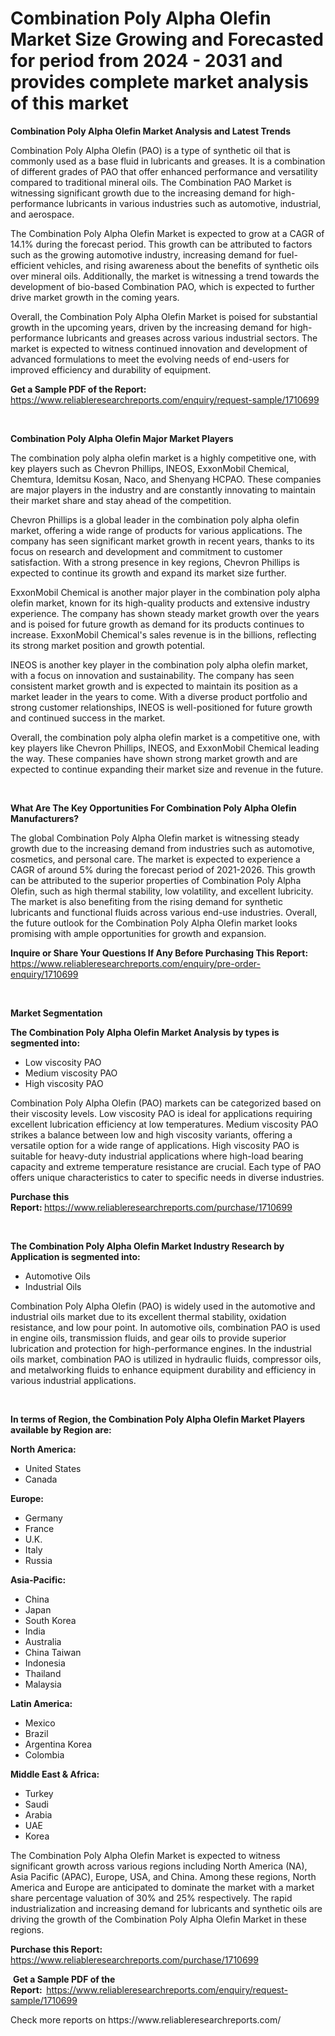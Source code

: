 <p><h1>Combination Poly Alpha Olefin Market Size Growing and Forecasted for period from 2024 - 2031 and provides complete market analysis of this market</h1></p><p><strong>Combination Poly Alpha Olefin Market Analysis and Latest Trends</strong></p>
<p><p>Combination Poly Alpha Olefin (PAO) is a type of synthetic oil that is commonly used as a base fluid in lubricants and greases. It is a combination of different grades of PAO that offer enhanced performance and versatility compared to traditional mineral oils. The Combination PAO Market is witnessing significant growth due to the increasing demand for high-performance lubricants in various industries such as automotive, industrial, and aerospace.</p><p>The Combination Poly Alpha Olefin Market is expected to grow at a CAGR of 14.1% during the forecast period. This growth can be attributed to factors such as the growing automotive industry, increasing demand for fuel-efficient vehicles, and rising awareness about the benefits of synthetic oils over mineral oils. Additionally, the market is witnessing a trend towards the development of bio-based Combination PAO, which is expected to further drive market growth in the coming years.</p><p>Overall, the Combination Poly Alpha Olefin Market is poised for substantial growth in the upcoming years, driven by the increasing demand for high-performance lubricants and greases across various industrial sectors. The market is expected to witness continued innovation and development of advanced formulations to meet the evolving needs of end-users for improved efficiency and durability of equipment.</p></p>
<p><strong>Get a Sample PDF of the Report:&nbsp;</strong> <a href="https://www.reliableresearchreports.com/enquiry/request-sample/1710699">https://www.reliableresearchreports.com/enquiry/request-sample/1710699</a></p>
<p>&nbsp;</p>
<p><strong>Combination Poly Alpha Olefin Major Market Players</strong></p>
<p><p>The combination poly alpha olefin market is a highly competitive one, with key players such as Chevron Phillips, INEOS, ExxonMobil Chemical, Chemtura, Idemitsu Kosan, Naco, and Shenyang HCPAO. These companies are major players in the industry and are constantly innovating to maintain their market share and stay ahead of the competition.</p><p>Chevron Phillips is a global leader in the combination poly alpha olefin market, offering a wide range of products for various applications. The company has seen significant market growth in recent years, thanks to its focus on research and development and commitment to customer satisfaction. With a strong presence in key regions, Chevron Phillips is expected to continue its growth and expand its market size further.</p><p>ExxonMobil Chemical is another major player in the combination poly alpha olefin market, known for its high-quality products and extensive industry experience. The company has shown steady market growth over the years and is poised for future growth as demand for its products continues to increase. ExxonMobil Chemical's sales revenue is in the billions, reflecting its strong market position and growth potential.</p><p>INEOS is another key player in the combination poly alpha olefin market, with a focus on innovation and sustainability. The company has seen consistent market growth and is expected to maintain its position as a market leader in the years to come. With a diverse product portfolio and strong customer relationships, INEOS is well-positioned for future growth and continued success in the market.</p><p>Overall, the combination poly alpha olefin market is a competitive one, with key players like Chevron Phillips, INEOS, and ExxonMobil Chemical leading the way. These companies have shown strong market growth and are expected to continue expanding their market size and revenue in the future.</p></p>
<p>&nbsp;</p>
<p><strong>What Are The Key Opportunities For Combination Poly Alpha Olefin Manufacturers?</strong></p>
<p><p>The global Combination Poly Alpha Olefin market is witnessing steady growth due to the increasing demand from industries such as automotive, cosmetics, and personal care. The market is expected to experience a CAGR of around 5% during the forecast period of 2021-2026. This growth can be attributed to the superior properties of Combination Poly Alpha Olefin, such as high thermal stability, low volatility, and excellent lubricity. The market is also benefiting from the rising demand for synthetic lubricants and functional fluids across various end-use industries. Overall, the future outlook for the Combination Poly Alpha Olefin market looks promising with ample opportunities for growth and expansion.</p></p>
<p><strong>Inquire or Share Your Questions If Any Before Purchasing This Report:</strong> <a href="https://www.reliableresearchreports.com/enquiry/pre-order-enquiry/1710699">https://www.reliableresearchreports.com/enquiry/pre-order-enquiry/1710699</a></p>
<p>&nbsp;</p>
<p><strong>Market Segmentation</strong></p>
<p><strong>The Combination Poly Alpha Olefin Market Analysis by types is segmented into:</strong></p>
<p><ul><li>Low viscosity PAO</li><li>Medium viscosity PAO</li><li>High viscosity PAO</li></ul></p>
<p><p>Combination Poly Alpha Olefin (PAO) markets can be categorized based on their viscosity levels. Low viscosity PAO is ideal for applications requiring excellent lubrication efficiency at low temperatures. Medium viscosity PAO strikes a balance between low and high viscosity variants, offering a versatile option for a wide range of applications. High viscosity PAO is suitable for heavy-duty industrial applications where high-load bearing capacity and extreme temperature resistance are crucial. Each type of PAO offers unique characteristics to cater to specific needs in diverse industries.</p></p>
<p><strong>Purchase this Report:&nbsp;</strong><a href="https://www.reliableresearchreports.com/purchase/1710699">https://www.reliableresearchreports.com/purchase/1710699</a></p>
<p>&nbsp;</p>
<p><strong>The Combination Poly Alpha Olefin Market Industry Research by Application is segmented into:</strong></p>
<p><ul><li>Automotive Oils</li><li>Industrial Oils</li></ul></p>
<p><p>Combination Poly Alpha Olefin (PAO) is widely used in the automotive and industrial oils market due to its excellent thermal stability, oxidation resistance, and low pour point. In automotive oils, combination PAO is used in engine oils, transmission fluids, and gear oils to provide superior lubrication and protection for high-performance engines. In the industrial oils market, combination PAO is utilized in hydraulic fluids, compressor oils, and metalworking fluids to enhance equipment durability and efficiency in various industrial applications.</p></p>
<p>&nbsp;</p>
<p><strong>In terms of Region, the Combination Poly Alpha Olefin Market Players available by Region are:</strong></p>
<p>
    <p> <strong> North America: </strong>
        <ul>
            <li>United States</li>
            <li>Canada</li>
        </ul>
        </p> 
    <p> <strong> Europe: </strong>
        <ul>
            <li>Germany</li>
            <li>France</li>
            <li>U.K.</li>
            <li>Italy</li>
            <li>Russia</li>
        </ul>
        </p> 
    <p> <strong> Asia-Pacific: </strong>
        <ul>
            <li>China</li>
            <li>Japan</li>
            <li>South Korea</li>
            <li>India</li>
            <li>Australia</li>
            <li>China Taiwan</li>
            <li>Indonesia</li>
            <li>Thailand</li>
            <li>Malaysia</li>
        </ul>
        </p> 
    <p> <strong> Latin America: </strong>
        <ul>
            <li>Mexico</li>
            <li>Brazil</li>
            <li>Argentina Korea</li>
            <li>Colombia</li>
        </ul>
        </p> 
    <p> <strong> Middle East & Africa: </strong>
        <ul>
            <li>Turkey</li>
            <li>Saudi</li>
            <li>Arabia</li>
            <li>UAE</li>
            <li>Korea</li>
        </ul>
    </p>
    </p>
<p><p>The Combination Poly Alpha Olefin Market is expected to witness significant growth across various regions including North America (NA), Asia Pacific (APAC), Europe, USA, and China. Among these regions, North America and Europe are anticipated to dominate the market with a market share percentage valuation of 30% and 25% respectively. The rapid industrialization and increasing demand for lubricants and synthetic oils are driving the growth of the Combination Poly Alpha Olefin Market in these regions.</p></p>
<p><strong>Purchase this Report: </strong><a href="https://www.reliableresearchreports.com/purchase/1710699">https://www.reliableresearchreports.com/purchase/1710699</a></p>
<p>&nbsp;<strong>Get a Sample PDF of the Report:&nbsp;&nbsp;</strong><a href="https://www.reliableresearchreports.com/enquiry/request-sample/1710699">https://www.reliableresearchreports.com/enquiry/request-sample/1710699</a></p>
<p><strong></strong></p>
<p>Check more reports on https://www.reliableresearchreports.com/</p>